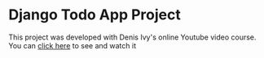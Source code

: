 Django Todo App Project
===================
This project was developed with Denis Ivy's online Youtube video course. You can [click here](https://youtu.be/llbtoQTt4qw) to see and watch it 
